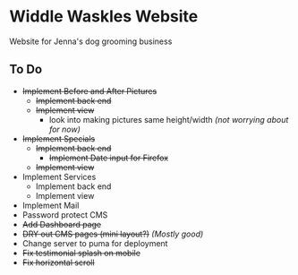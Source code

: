 # Widdle Waskles Website

Website for Jenna's dog grooming business

## To Do

* ~~Implement Before and After Pictures~~
  * ~~Implement back end~~
  * ~~Implement view~~
    * look into making pictures same height/width _(not worrying about for now)_
* ~~Implement Specials~~
  * ~~Implement back end~~
    * ~~Implement Date input for Firefox~~
  * ~~Implement view~~
* Implement Services
  * Implement back end
  * Implement view
* Implement Mail
* Password protect CMS
* ~~Add Dashboard page~~
* ~~DRY out CMS pages (mini layout?)~~ _(Mostly good)_
* Change server to puma for deployment
* ~~Fix testimonial splash on mobile~~
* ~~Fix horizontal scroll~~
